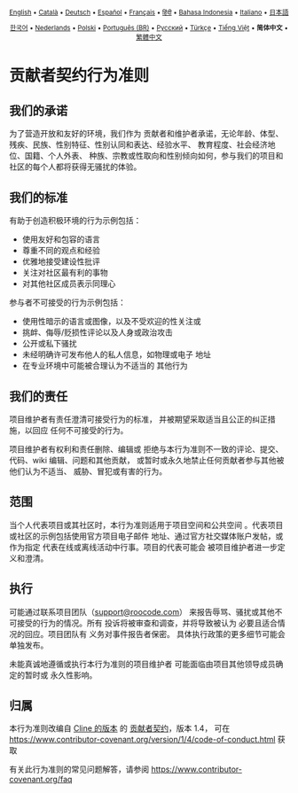 <div align="center">
<sub>

[English](../../CODE_OF_CONDUCT.md) • [Català](../ca/CODE_OF_CONDUCT.md) • [Deutsch](../de/CODE_OF_CONDUCT.md) • [Español](../es/CODE_OF_CONDUCT.md) • [Français](../fr/CODE_OF_CONDUCT.md) • [हिंदी](../hi/CODE_OF_CONDUCT.md) • [Bahasa Indonesia](../id/CODE_OF_CONDUCT.md) • [Italiano](../it/CODE_OF_CONDUCT.md) • [日本語](../ja/CODE_OF_CONDUCT.md)

</sub>
<sub>

[한국어](../ko/CODE_OF_CONDUCT.md) • [Nederlands](../nl/CODE_OF_CONDUCT.md) • [Polski](../pl/CODE_OF_CONDUCT.md) • [Português (BR)](../pt-BR/CODE_OF_CONDUCT.md) • [Русский](../ru/CODE_OF_CONDUCT.md) • [Türkçe](../tr/CODE_OF_CONDUCT.md) • [Tiếng Việt](../vi/CODE_OF_CONDUCT.md) • <b>简体中文</b> • [繁體中文](../zh-TW/CODE_OF_CONDUCT.md)

</sub>
</div>

# 贡献者契约行为准则

## 我们的承诺

为了营造开放和友好的环境，我们作为
贡献者和维护者承诺，无论年龄、体型、
残疾、民族、性别特征、性别认同和表达、经验水平、
教育程度、社会经济地位、国籍、个人外表、
种族、宗教或性取向和性别倾向如何，参与我们的项目和
社区的每个人都将获得无骚扰的体验。

## 我们的标准

有助于创造积极环境的行为示例包括：

- 使用友好和包容的语言
- 尊重不同的观点和经验
- 优雅地接受建设性批评
- 关注对社区最有利的事物
- 对其他社区成员表示同理心

参与者不可接受的行为示例包括：

- 使用性暗示的语言或图像，以及不受欢迎的性关注或
- 挑衅、侮辱/贬损性评论以及人身或政治攻击
- 公开或私下骚扰
- 未经明确许可发布他人的私人信息，如物理或电子
  地址
- 在专业环境中可能被合理认为不适当的
  其他行为

## 我们的责任

项目维护者有责任澄清可接受行为的标准，
并被期望采取适当且公正的纠正措施，以回应
任何不可接受的行为。

项目维护者有权利和责任删除、编辑或
拒绝与本行为准则不一致的评论、提交、代码、wiki 编辑、问题和其他贡献，
或暂时或永久地禁止任何贡献者参与其他被他们认为不适当、
威胁、冒犯或有害的行为。

## 范围

当个人代表项目或其社区时，本行为准则适用于项目空间和公共空间
。代表项目或社区的示例包括使用官方项目电子邮件
地址、通过官方社交媒体账户发帖，或作为指定
代表在线或离线活动中行事。项目的代表可能会
被项目维护者进一步定义和澄清。

## 执行

可能通过联系项目团队（support@roocode.com）
来报告辱骂、骚扰或其他不可接受的行为的情况。所有
投诉将被审查和调查，并将导致被认为
必要且适合情况的回应。项目团队有
义务对事件报告者保密。
具体执行政策的更多细节可能会单独发布。

未能真诚地遵循或执行本行为准则的项目维护者
可能面临由项目其他领导成员确定的暂时或
永久性影响。

## 归属

本行为准则改编自 [Cline 的版本][cline_coc] 的 [贡献者契约][homepage]，版本 1.4，
可在 https://www.contributor-covenant.org/version/1/4/code-of-conduct.html 获取

[cline_coc]: https://github.com/cline/cline/blob/main/CODE_OF_CONDUCT.md
[homepage]: https://www.contributor-covenant.org

有关此行为准则的常见问题解答，请参阅
https://www.contributor-covenant.org/faq
